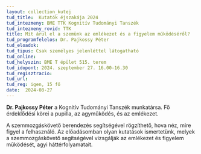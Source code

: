 ```yaml
---
layout: collection_kutej
tud_title:  Kutatók éjszakája 2024
tud_intezmeny: BME TTK Kognitív Tudományi Tanszék
tud_intezmeny_rovid: TTK
title: Mit árul el a szemünk az emlékezet és a figyelem működéséről?
tud_programfelelos: Dr. Pajkossy Péter
tud_eloadok: 
tud_tipus: Csak személyes jelenléttel látogatható
tud_online: 
tud_helyszin: BME T épület 515. terem
tud_idopont: 2024. szeptember 27. 16.00-16.30
tud_regisztracio: 
tud_url: 
tud_reg: igen, 15 fő
date:  2024-08-27
---
```


**Dr. Pajkossy Péter** a Kognitív Tudományi Tanszék munkatársa. Fő érdeklődési körei a pupilla, az agyműködés, és az emlékezet.

A szemmozgáskövető berendezés segítségével rögzíthető, hova néz, mire figyel a felhasználó. Az előadásomban olyan kutatások ismertetünk, melyek a szemmozgáskövető segítségével vizsgálják az emlékezet és figyelem működését, agyi háttérfolyamatait.
